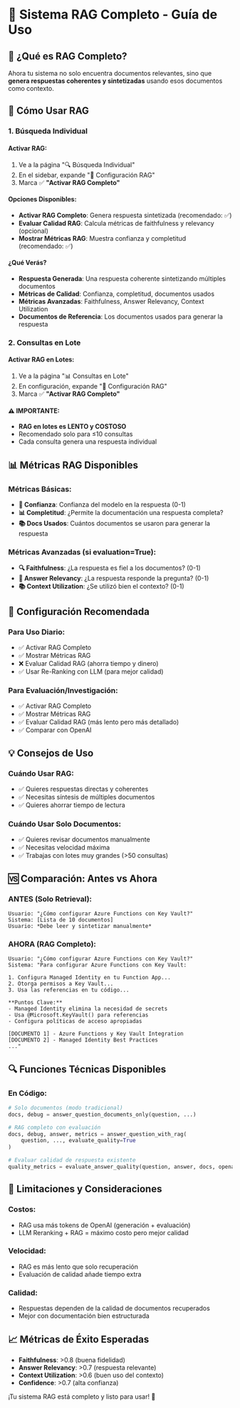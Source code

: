 # 🤖 Sistema RAG Completo - Guía de Uso

## 🎯 ¿Qué es RAG Completo?

Ahora tu sistema no solo encuentra documentos relevantes, sino que **genera respuestas coherentes y sintetizadas** usando esos documentos como contexto.

## 🚀 Cómo Usar RAG

### **1. Búsqueda Individual**

#### **Activar RAG:**
1. Ve a la página "🔍 Búsqueda Individual"
2. En el sidebar, expande "🤖 Configuración RAG"
3. Marca ✅ **"Activar RAG Completo"**

#### **Opciones Disponibles:**
- **Activar RAG Completo**: Genera respuesta sintetizada (recomendado: ✅)
- **Evaluar Calidad RAG**: Calcula métricas de faithfulness y relevancy (opcional)
- **Mostrar Métricas RAG**: Muestra confianza y completitud (recomendado: ✅)

#### **¿Qué Verás?**
- **Respuesta Generada**: Una respuesta coherente sintetizando múltiples documentos
- **Métricas de Calidad**: Confianza, completitud, documentos usados
- **Métricas Avanzadas**: Faithfulness, Answer Relevancy, Context Utilization
- **Documentos de Referencia**: Los documentos usados para generar la respuesta

### **2. Consultas en Lote**

#### **Activar RAG en Lotes:**
1. Ve a la página "📊 Consultas en Lote"
2. En configuración, expande "🤖 Configuración RAG"
3. Marca ✅ **"Activar RAG Completo"**

#### **⚠️ IMPORTANTE:**
- **RAG en lotes es LENTO y COSTOSO**
- Recomendado solo para ≤10 consultas
- Cada consulta genera una respuesta individual

## 📊 Métricas RAG Disponibles

### **Métricas Básicas:**
- **🎯 Confianza**: Confianza del modelo en la respuesta (0-1)
- **📊 Completitud**: ¿Permite la documentación una respuesta completa?
- **📚 Docs Usados**: Cuántos documentos se usaron para generar la respuesta

### **Métricas Avanzadas (si evaluation=True):**
- **🔍 Faithfulness**: ¿La respuesta es fiel a los documentos? (0-1)
- **🎯 Answer Relevancy**: ¿La respuesta responde la pregunta? (0-1)
- **📚 Context Utilization**: ¿Se utilizó bien el contexto? (0-1)

## 🔧 Configuración Recomendada

### **Para Uso Diario:**
- ✅ Activar RAG Completo
- ✅ Mostrar Métricas RAG  
- ❌ Evaluar Calidad RAG (ahorra tiempo y dinero)
- ✅ Usar Re-Ranking con LLM (para mejor calidad)

### **Para Evaluación/Investigación:**
- ✅ Activar RAG Completo
- ✅ Mostrar Métricas RAG
- ✅ Evaluar Calidad RAG (más lento pero más detallado)
- ✅ Comparar con OpenAI

## 💡 Consejos de Uso

### **Cuándo Usar RAG:**
- ✅ Quieres respuestas directas y coherentes
- ✅ Necesitas síntesis de múltiples documentos
- ✅ Quieres ahorrar tiempo de lectura

### **Cuándo Usar Solo Documentos:**
- ✅ Quieres revisar documentos manualmente
- ✅ Necesitas velocidad máxima
- ✅ Trabajas con lotes muy grandes (>50 consultas)

## 🆚 Comparación: Antes vs Ahora

### **ANTES (Solo Retrieval):**
```
Usuario: "¿Cómo configurar Azure Functions con Key Vault?"
Sistema: [Lista de 10 documentos]
Usuario: *Debe leer y sintetizar manualmente*
```

### **AHORA (RAG Completo):**
```
Usuario: "¿Cómo configurar Azure Functions con Key Vault?"
Sistema: "Para configurar Azure Functions con Key Vault:

1. Configura Managed Identity en tu Function App...
2. Otorga permisos a Key Vault...
3. Usa las referencias en tu código...

**Puntos Clave:**
- Managed Identity elimina la necesidad de secrets
- Usa @Microsoft.KeyVault() para referencias
- Configura políticas de acceso apropiadas

[DOCUMENTO 1] - Azure Functions y Key Vault Integration
[DOCUMENTO 2] - Managed Identity Best Practices
..."
```

## 🔍 Funciones Técnicas Disponibles

### **En Código:**
```python
# Solo documentos (modo tradicional)
docs, debug = answer_question_documents_only(question, ...)

# RAG completo con evaluación
docs, debug, answer, metrics = answer_question_with_rag(
    question, ..., evaluate_quality=True
)

# Evaluar calidad de respuesta existente
quality_metrics = evaluate_answer_quality(question, answer, docs, openai_client)
```

## 🚨 Limitaciones y Consideraciones

### **Costos:**
- RAG usa más tokens de OpenAI (generación + evaluación)
- LLM Reranking + RAG = máximo costo pero mejor calidad

### **Velocidad:**
- RAG es más lento que solo recuperación
- Evaluación de calidad añade tiempo extra

### **Calidad:**
- Respuestas dependen de la calidad de documentos recuperados
- Mejor con documentación bien estructurada

## 📈 Métricas de Éxito Esperadas

- **Faithfulness**: >0.8 (buena fidelidad)
- **Answer Relevancy**: >0.7 (respuesta relevante)
- **Context Utilization**: >0.6 (buen uso del contexto)
- **Confidence**: >0.7 (alta confianza)

¡Tu sistema RAG está completo y listo para usar! 🎉